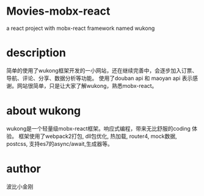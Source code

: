 # Movies-mobx-react
a react project with mobx-react framework named wukong

# description
简单的使用了wukong框架开发的一小网站，还在继续完善中，会逐步加入订票、导航、评论、分享、数据分析等功能。
使用了douban api 和 maoyan api 表示感谢。网站很简单，只是让大家了解wukong，熟悉mobx-react。

# about wukong
wukong是一个轻量级mobx-react框架。响应式编程，带来无比舒服的coding 体验。
框架使用了webpack2打包, dll包优化, 热加载, router4, mock数据, postcss, 支持es7的async/await,生成器等。 

# author
波比小金刚
